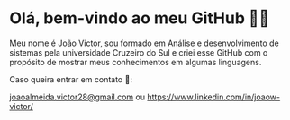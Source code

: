 <h1>Olá, bem-vindo ao meu GitHub 👋🏽</h1>

Meu nome é João Victor, sou formado em Análise e desenvolvimento de sistemas pela universidade Cruzeiro do Sul e criei esse GitHub com o propósito de mostrar meus conhecimentos em algumas linguagens.

Caso queira entrar em contato 📧:

joaoalmeida.victor28@gmail.com ou https://www.linkedin.com/in/joaow-victor/

